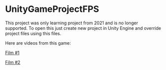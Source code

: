 # UnityGameProjectFPS

This project was only learning project from 2021 and is no longer supported.
To open this just create new project in Unity Engine and override project files using this files.

Here are videos from this game:

[Film #1](https://youtu.be/58NdmOGbfo8)

[Film #2](https://youtu.be/RmiW4ff0u58)
